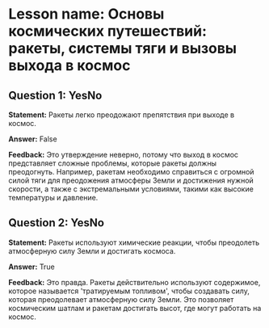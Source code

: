 # Lesson name: Основы космических путешествий: ракеты, системы тяги и вызовы выхода в космос

## Question 1: YesNo

**Statement:** Ракеты легко преодожают препятствия при выходе в космос.

**Answer:** False

**Feedback:**
Это утверждение неверно, потому что выход в космос представляет сложные проблемы, которые ракеты должны преодогнуть. Например, ракетам необходимо справиться с огромной силой тяги для преодожения атмосферы Земли и достижения нужной скорости, а также с экстремальными условиями, такими как высокие температуры и давление.


## Question 2: YesNo

**Statement:** Ракеты используют химические реакции, чтобы преодолеть атмосферную силу Земли и достигать космоса.

**Answer:** True

**Feedback:**
Это правда. Ракеты действительно используют содержимое, которое называется 'тратируемым топливом', чтобы создавать силу, которая преодолевает атмосферную силу Земли. Это позволяет космическим шатлам и ракетам достигать высот, где могут работать на космос.

